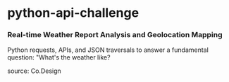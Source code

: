 # python-api-challenge

### Real-time Weather Report Analysis and Geolocation Mapping

Python requests, APIs, and JSON traversals to answer a fundamental question: "What's the weather like? 

  <div align="center">
  <![image](https://user-images.githubusercontent.com/65078870/85256844-d699f580-b432-11ea-9b63-dc906277e188.png)>
  </div>
source: Co.Design


